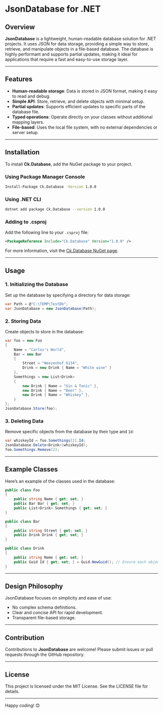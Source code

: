 # JsonDatabase for .NET

## Overview

**JsonDatabase** is a lightweight, human-readable database solution for .NET projects. It uses JSON for data storage, providing a simple way to store, retrieve, and manipulate objects in a file-based database. The database is highly performant and supports partial updates, making it ideal for applications that require a fast and easy-to-use storage layer.

---

## Features

- **Human-readable storage**: Data is stored in JSON format, making it easy to read and debug.
- **Simple API**: Store, retrieve, and delete objects with minimal setup.
- **Partial updates**: Supports efficient updates to specific parts of the database file.
- **Typed operations**: Operate directly on your classes without additional mapping layers.
- **File-based**: Uses the local file system, with no external dependencies or server setup.

---

## Installation

To install **Ck.Database**, add the NuGet package to your project. 

### Using Package Manager Console
```bash
Install-Package Ck.Database -Version 1.0.0
```

### Using .NET CLI
```bash
dotnet add package Ck.Database --version 1.0.0
```

### Adding to .csproj
Add the following line to your `.csproj` file:
```xml
<PackageReference Include="Ck.Database" Version="1.0.0" />
```

For more information, visit the [Ck.Database NuGet page](https://www.nuget.org/packages/Ck.Database/1.0.0).

---

## Usage

### 1. Initializing the Database

Set up the database by specifying a directory for data storage:

```csharp
var Path = @"C:\TEMP\TestDb";
var JsonDatabase = new JsonDatabase(Path);
```

### 2. Storing Data

Create objects to store in the database:

```csharp
var foo = new Foo
{
    Name = "Carlos's World",
    Bar = new Bar
    {
        Street = "Weezenhof 6134",
        Drink = new Drink { Name = "White wine" }
    },
    Somethings = new List<Drink>
    {
        new Drink { Name = "Gin & Tonic" },
        new Drink { Name = "Beer" },
        new Drink { Name = "Whiskey" },
    }
};
JsonDatabase.Store(foo);
```

### 3. Deleting Data

Remove specific objects from the database by their type and `Id`:

```csharp
var whiskeyId = foo.Somethings[2].Id;
JsonDatabase.Delete<Drink>(whiskeyId);
foo.Somethings.Remove(2);
```

---

## Example Classes

Here’s an example of the classes used in the database:

```csharp
public class Foo
{
    public string Name { get; set; }
    public Bar Bar { get; set; }
    public List<Drink> Somethings { get; set; }
}

public class Bar
{
    public string Street { get; set; }
    public Drink Drink { get; set; }
}

public class Drink
{
    public string Name { get; set; }
    public Guid Id { get; set; } = Guid.NewGuid(); // Ensure each object has a unique identifier
}
```

---

## Design Philosophy

JsonDatabase focuses on simplicity and ease of use:
- No complex schema definitions.
- Clear and concise API for rapid development.
- Transparent file-based storage.

---

## Contribution

Contributions to **JsonDatabase** are welcome! Please submit issues or pull requests through the GitHub repository.

---

## License

This project is licensed under the MIT License. See the LICENSE file for details.

---

Happy coding! 😊